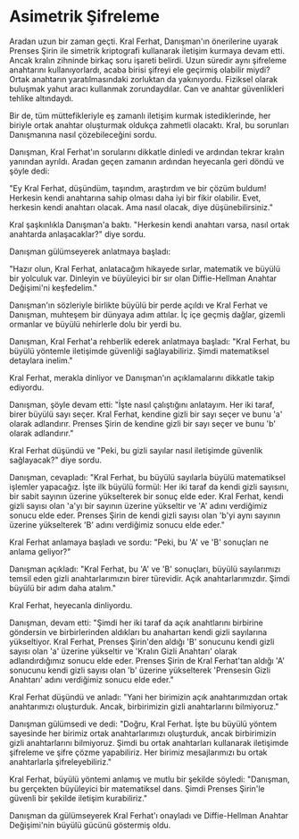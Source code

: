 # Asimetrik Şifreleme

Aradan uzun bir zaman geçti. Kral Ferhat, Danışman'ın önerilerine uyarak Prenses Şirin ile simetrik kriptografi kullanarak iletişim kurmaya devam etti. Ancak kralın zihninde birkaç soru işareti belirdi. Uzun süredir aynı şifreleme anahtarını kullanıyorlardı, acaba birisi şifreyi ele geçirmiş olabilir miydi? Ortak anahtarın yaratılmasındaki zorluktan da yakınıyordu. Fiziksel olarak buluşmak yahut aracı kullanmak zorundaydılar. Can ve anahtar güvenlikleri tehlike altındaydı.

Bir de, tüm müttefikleriyle eş zamanlı iletişim kurmak istediklerinde, her biriyle ortak anahtar oluşturmak oldukça zahmetli olacaktı. Kral, bu sorunları Danışmanına nasıl çözebileceğini sordu.

Danışman, Kral Ferhat'ın sorularını dikkatle dinledi ve ardından tekrar kralın yanından ayrıldı. Aradan geçen zamanın ardından heyecanla geri döndü ve şöyle dedi:

"Ey Kral Ferhat, düşündüm, taşındım, araştırdım ve bir çözüm buldum! Herkesin kendi anahtarına sahip olması daha iyi bir fikir olabilir. Evet, herkesin kendi anahtarı olacak. Ama nasıl olacak, diye düşünebilirsiniz."

Kral şaşkınlıkla Danışman'a baktı. "Herkesin kendi anahtarı varsa, nasıl ortak anahtarda anlaşacaklar?" diye sordu.

Danışman gülümseyerek anlatmaya başladı:

"Hazır olun, Kral Ferhat, anlatacağım hikayede sırlar, matematik ve büyülü bir yolculuk var. Dinleyin ve büyüleyici bir sır olan Diffie-Hellman Anahtar Değişimi'ni keşfedelim."

Danışman'ın sözleriyle birlikte büyülü bir perde açıldı ve Kral Ferhat ve Danışman, muhteşem bir dünyaya adım attılar. İç içe geçmiş dağlar, gizemli ormanlar ve büyülü nehirlerle dolu bir yerdi bu.

Danışman, Kral Ferhat'a rehberlik ederek anlatmaya başladı: "Kral Ferhat, bu büyülü yöntemle iletişimde güvenliği sağlayabiliriz. Şimdi matematiksel detaylara inelim."

Kral Ferhat, merakla dinliyor ve Danışman'ın açıklamalarını dikkatle takip ediyordu.

Danışman, şöyle devam etti: "İşte nasıl çalıştığını anlatayım. Her iki taraf, birer büyülü sayı seçer. Kral Ferhat, kendine gizli bir sayı seçer ve bunu 'a' olarak adlandırır. Prenses Şirin de kendine gizli bir sayı seçer ve bunu 'b' olarak adlandırır."

Kral Ferhat düşündü ve "Peki, bu gizli sayılar nasıl iletişimde güvenlik sağlayacak?" diye sordu.

Danışman, cevapladı: "Kral Ferhat, bu büyülü sayılarla büyülü matematiksel işlemler yapacağız. İşte ilk büyülü formül: Her iki taraf da kendi gizli sayısını, bir sabit sayının üzerine yükselterek bir sonuç elde eder. Kral Ferhat, kendi gizli sayısı olan 'a'yı bir sayının üzerine yükseltir ve 'A' adını verdiğimiz sonucu elde eder. Prenses Şirin de kendi gizli sayısı olan 'b'yi aynı sayının üzerine yükselterek 'B' adını verdiğimiz sonucu elde eder."

Kral Ferhat anlamaya başladı ve sordu: "Peki, bu 'A' ve 'B' sonuçları ne anlama geliyor?"

Danışman açıkladı: "Kral Ferhat, bu 'A' ve 'B' sonuçları, büyülü sayılarımızı temsil eden gizli anahtarlarımızın birer türevidir. Açık anahtarlarımızdır. Şimdi büyülü bir adım daha atalım."

Kral Ferhat, heyecanla dinliyordu.

Danışman, devam etti: "Şimdi her iki taraf da açık anahtlarını birbirine göndersin ve birbirlerinden aldıkları bu anahartarı kendi gizli sayılarına yükseltiyor. Kral Ferhat, Prenses Şirin'den aldığı 'B' sonucunu kendi gizli sayısı olan 'a' üzerine yükseltir ve 'Kralın Gizli Anahtarı' olarak adlandırdığımız sonucu elde eder. Prenses Şirin de Kral Ferhat'tan aldığı 'A' sonucunu kendi gizli sayısı olan 'b' üzerine yükselterek 'Prensesin Gizli Anahtarı' adını verdiğimiz sonucu elde eder."

Kral Ferhat düşündü ve anladı: "Yani her birimizin açık anahtarımızdan ortak anahtarımızı oluşturduk. Ancak, birbirimizin gizli anahtarlarını bilmiyoruz."

Danışman gülümsedi ve dedi: "Doğru, Kral Ferhat. İşte bu büyülü yöntem sayesinde her birimiz ortak anahtarlarımızı oluşturduk, ancak birbirimizin gizli anahtarlarını bilmiyoruz. Şimdi bu ortak anahtarları kullanarak iletişimde şifreleme ve şifre çözme yapabiliriz. Her birimiz mesajlarımızı bu ortak anahtarlarla şifreleyebiliriz."

Kral Ferhat, büyülü yöntemi anlamış ve mutlu bir şekilde söyledi: "Danışman, bu gerçekten büyüleyici bir matematiksel dans. Şimdi Prenses Şirin'le güvenli bir şekilde iletişim kurabiliriz."

Danışman da gülümseyerek Kral Ferhat'ı onayladı ve Diffie-Hellman Anahtar Değişimi'nin büyülü gücünü göstermiş oldu.
